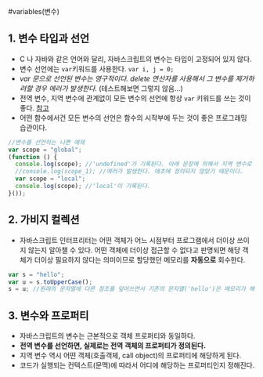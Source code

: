 #variables(변수)

## 1. 변수 타입과 선언
- C 나 자바와 같은 언어와 달리, 자바스크립트의 변수는 타입이 고정되어 있지 않다.
- 변수 선언에는 `var`키워드를 사용한다. `var i, j = 0;`
- _var 문으로 선언된 변수는 영구적이다. delete 연산자를 사용해서 그 변수를 제거하려할 경우 에러가 발생한다._ (테스트해보면 그렇지 않음...)
- 전역 변수, 지역 변수에 관계없이 모든 변수의 선언에 항상 `var` 키워드를 쓰는 것이 좋다. [참고](http://til.wiki.dev/JavaScript/this-keyword)
- 어떤 함수에서건 모든 변수의 선언은 함수의 시작부에 두는 것이 좋은 프로그래밍 습관이다.
```javascript
//변수를 선언하는 나쁜 예제
var scope = "global";
(function () {
  console.log(scope); //'undefined'가 기록된다. 아래 문장에 의해서 지역 변수로 정의되었지만 초기화되지 않았기 때문이다. 이 말은 할당되지 않은(unassigned) 변수라는 의미이다.
  //console.log(scope_1); //에러가 발생한다. 애초에 정의되지 않았기 때문이다.
  var scope = "local";
  console.log(scope); //'local'이 기록된다.
}());
```


## 2. 가비지 컬렉션
- 자바스크립트 인터프리터는 어떤 객체가 어느 시점부터 프로그램에서 더이상 쓰이지 않는지 알아챌 수 있다. 어떤 객체에 더이상 접근할 수 없다고 판명되면 해당 객체가 더이상 필요하지 않다는 의미이므로 할당했던 메모리를 __자동으로__ 회수한다.
```javascript
var s = "hello";
var u = s.toUpperCase();
s = u; //원래의 문자열에 다른 참조를 덮어쓰면서 기존의 문자열('hello')은 메모리가 해제된다.
```


## 3. 변수와 프로퍼티
- 자바스크립트의 변수는 근본적으로 객체 프로퍼티와 동일하다.
- **전역 변수를 선언하면, 실제로는 전역 객체의 프로퍼티가 정의된다.**
- 지역 변수 역시 어떤 객체(호출객체, call object)의 프로퍼티에 해당하게 된다.
- 코드가 실행되는 컨텍스트(문맥)에 따라서 어디에 해당하는 프로퍼티인지 정해진다.
